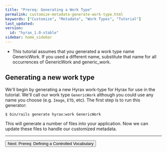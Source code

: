 ```yaml
---
title: "Prereq: Generating a Work Type"
permalink: customize-metadata-generate-work-type.html
keywords: ["Customize", "Metadata", "Work Types", "Tutorial"]
last_updated:
version:
  id: "hyrax_1.0-stable"
sidebar: home_sidebar
---
```


<ul class='info'><li>This tutorial assumes that you generated a work type name GenericWork.  If you used a different name, substitute that name for all occurrences of GenericWork and generic_work.</li></ul>

## Generating a new work type

We'll begin by generating a new Hyrax work-type for Hyrax for use in the tutorial. We'll call our work type `GenericWork` although you could use any name you choose (e.g. `Image`, `ETD`, etc). The first step is to run this generator:

```
$ bin/rails generate hyrax:work GenericWork
```

This will generate a number of files into your application. Now we can update these files to handle our customized metadata.

---

<p><a href="customize-metadata-controlled-vocabulary.html"><button type="button" class="btn btn-primary">Next: Prereq: Defining a Controlled Vocabulary</button></a></p>
